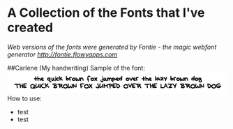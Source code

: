 # A Collection of the Fonts that I've created


*Web versions of the fonts were generated by Fontie - the magic webfont generator <http://fontie.flowyapps.com>*

##Carlene (My handwriting)
Sample of the font:
![alt tag](https://raw.githubusercontent.com/Clebeuf/MyFonts/master/Carlene/Carlene-Sample.png)
How to use:
* test
* test

